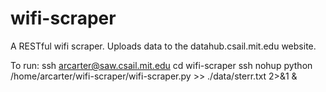 # wifi-scraper

A RESTful wifi scraper. Uploads data to the datahub.csail.mit.edu website.

To run:
ssh arcarter@saw.csail.mit.edu
cd wifi-scraper
ssh nohup python /home/arcarter/wifi-scraper/wifi-scraper.py >> ./data/sterr.txt 2>&1 &

